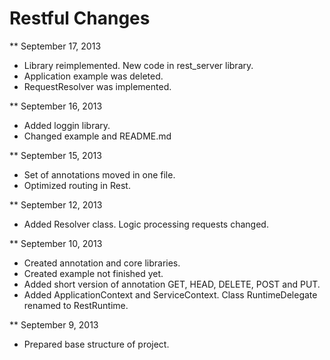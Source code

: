 Restful Changes
========================

** September 17, 2013

* Library reimplemented. New code in rest_server library.
* Application example was deleted.
* RequestResolver was implemented.

** September 16, 2013

* Added loggin library.
* Changed example and README.md

** September 15, 2013

* Set of annotations moved in one file.
* Optimized routing in Rest.

** September 12, 2013

* Added Resolver class. Logic processing requests changed.

** September 10, 2013

* Created annotation and core libraries.
* Created example not finished yet.
* Added short version of annotation GET, HEAD, DELETE, POST and PUT.
* Added ApplicationContext and ServiceContext. Class RuntimeDelegate renamed to RestRuntime.

** September 9, 2013

* Prepared base structure of project.